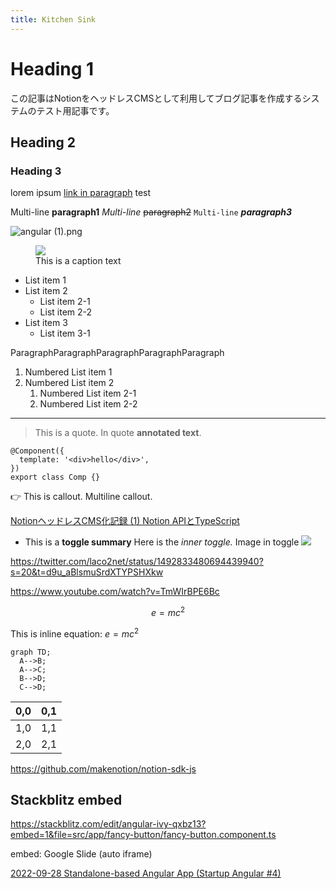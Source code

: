 ```yaml
---
title: Kitchen Sink
---
```


# Heading 1

この記事はNotionをヘッドレスCMSとして利用してブログ記事を作成するシステムのテスト用記事です。

## Heading 2

### Heading 3

lorem ipsum [link in paragraph](https://www.google.com) test

Multi-line **paragraph1**
_Multi-line_ ~~paragraph2~~
`Multi-line` **_paragraph3_**

![angular (1).png](/images/kitchen-sink/angular.png)

<figure>
  <img src="/images/kitchen-sink/angular.png">
  <figcaption>This is a caption text</figcaption>
</figure>

- List item 1
- List item 2
  - List item 2-1
  - List item 2-2
- List item 3
  - List item 3-1

ParagraphParagraphParagraphParagraphParagraph

1. Numbered List item 1
2. Numbered List item 2
   1. Numbered List item 2-1
   2. Numbered List item 2-2

---

> This is a quote. In quote **annotated text**.

```tsx
@Component({
  template: '<div>hello</div>',
})
export class Comp {}
```

<div class="callout">

👉 This is callout.
Multiline callout.

</div>

[NotionヘッドレスCMS化記録 (1) Notion APIとTypeScript](https://blog.lacolaco.net/2022/02/notion-headless-cms-1/)

- This is a **toggle summary**
  Here is the _inner toggle._
  Image in toggle
  ![](https://images.unsplash.com/photo-1619546813926-a78fa6372cd2?ixlib=rb-1.2.1&q=85&fm=jpg&crop=entropy&cs=srgb)

https://twitter.com/laco2net/status/1492833480694439940?s=20&t=d9u_aBlsmuSrdXTYPSHXkw

https://www.youtube.com/watch?v=TmWIrBPE6Bc

$$
e=mc^2
$$

This is inline equation: $e=mc^2$

```mermaid
graph TD;
  A-->B;
  A-->C;
  B-->D;
  C-->D;
```

| 0,0 | 0,1 |
| --- | --- |
| 1,0 | 1,1 |
| 2,0 | 2,1 |

https://github.com/makenotion/notion-sdk-js

## Stackblitz embed

https://stackblitz.com/edit/angular-ivy-qxbz13?embed=1&file=src/app/fancy-button/fancy-button.component.ts

embed: Google Slide (auto iframe)

[2022-09-28 Standalone-based Angular App (Startup Angular #4)](https://docs.google.com/presentation/d/e/2PACX-1vRI8Y64QSxw7obQQ_B6Zztyf6NvumARR2t6rWDLpipqcXfBeSssi63dsut3PUCQyUeLj6chqlO7ODOT/pub)
